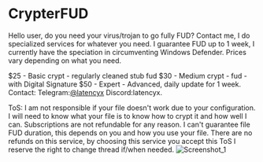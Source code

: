 # CrypterFUD

Hello user, do you need your virus/trojan to go fully FUD? Contact me, I do specialized services for whatever you need. I guarantee FUD up to 1 week, I currently have the speciation in circumventing Windows Defender. Prices vary depending on what you need.

$25 - Basic crypt - regularly cleaned stub fud
$30 - Medium crypt - fud - with Digital Signature
$50 - Expert - Advanced, daily update for 1 week.
Contact:
Telegram:[@latencyx](https://t.me/latencyx)
Discord:latencyx.

ToS:
I am not responsible if your file doesn't work due to your configuration.
I will need to know what your file is to know how to crypt it and how well I can.
Subscriptions are not refundable for any reason.
I can't guarantee file FUD duration, this depends on you and how you use your file.
There are no refunds on this service, by choosing this service you accept this ToS
I reserve the right to change thread if/when needed.
![Screenshot_1](https://github.com/latencyx/CrypterFUD/assets/153560351/210dc8db-900b-43df-ae21-7a8556fbe14d)
